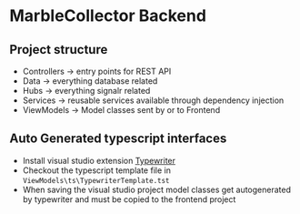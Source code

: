 ﻿# MarbleCollector Backend

## Project structure

- Controllers -> entry points for REST API
- Data -> everything database related
- Hubs -> everything signalr related
- Services -> reusable services available through dependency injection
- ViewModels -> Model classes sent by or to Frontend

## Auto Generated typescript interfaces

- Install visual studio extension [Typewriter](https://marketplace.visualstudio.com/items?itemName=frhagn.Typewriter)
- Checkout the typescript template file in `ViewModels\ts\TypewriterTemplate.tst`
- When saving the visual studio project model classes get autogenerated by typewriter and must be copied to the frontend project